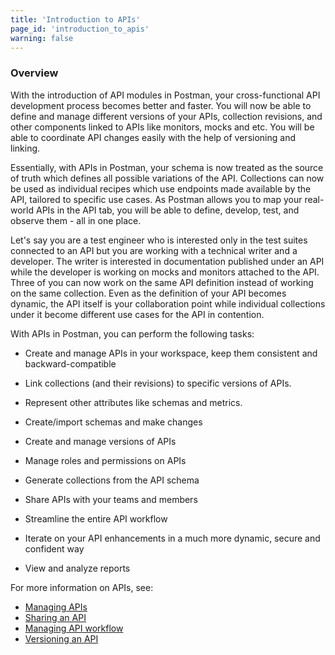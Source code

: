 ```yaml
---
title: 'Introduction to APIs'
page_id: 'introduction_to_apis'
warning: false
---
```


### Overview

With the introduction of API modules in Postman, your cross-functional API development process becomes better and faster. You will now be able to define and manage different versions of your APIs, collection revisions, and other components linked to APIs like monitors, mocks and etc. You will be able to coordinate API changes easily with the help of versioning and linking.

Essentially, with APIs in Postman, your schema is now treated as the source of truth which defines all possible variations of the API. Collections can now be used as individual recipes which use endpoints made available by the API, tailored to specific use cases. As Postman allows you to map your real-world APIs in the API tab, you will be able to define, develop, test, and observe them - all in one place.

Let's say you are a test engineer who is interested only in the test suites connected to an API but you are working with a technical writer and a developer. The writer is interested in documentation published under an API while the developer is working on mocks and monitors attached to the API. Three of you can now work on the same API definition instead of working on the same collection. Even as the definition of your API becomes dynamic, the API itself is your collaboration point while individual collections under it become different use cases for the API in contention.

With APIs in Postman, you can perform the following tasks:

- Create and manage APIs in your workspace, keep them consistent and backward-compatible

- Link collections (and their revisions) to specific versions of APIs.

- Represent other attributes like schemas and metrics.

- Create/import schemas and make changes

- Create and manage versions of APIs

- Manage roles and permissions on APIs

- Generate collections from the API schema

- Share APIs with your teams and members

- Streamline the entire API workflow

- Iterate on your API enhancements in a much more dynamic, secure and confident way

- View and analyze reports

For more information on APIs, see:

- [Managing APIs](/docs/v6/postman/design_and_develop_apis/managing_apis)
- [Sharing an API](/docs/v6/postman/design_and_develop_apis/sharing_apis)
- [Managing API workflow](/docs/v6/postman/design_and_develop_apis/the_api_workflow)
- [Versioning an API](/docs/v6/postman/design_and_develop_apis/versioning_an_api)
